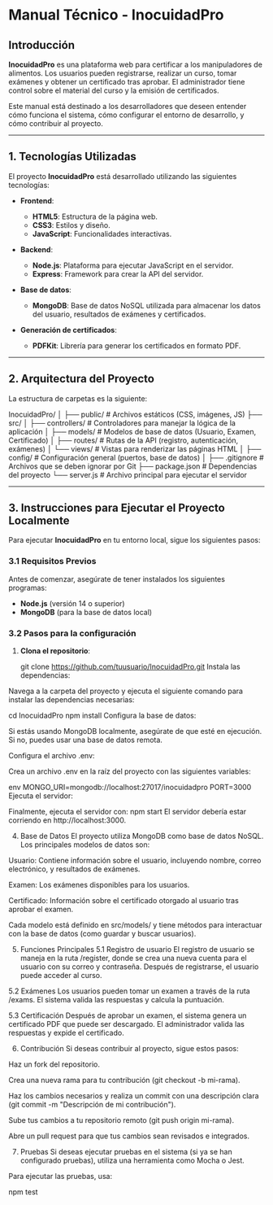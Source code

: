 # Manual Técnico - InocuidadPro

## Introducción

**InocuidadPro** es una plataforma web para certificar a los manipuladores de alimentos. Los usuarios pueden registrarse, realizar un curso, tomar exámenes y obtener un certificado tras aprobar. El administrador tiene control sobre el material del curso y la emisión de certificados.

Este manual está destinado a los desarrolladores que deseen entender cómo funciona el sistema, cómo configurar el entorno de desarrollo, y cómo contribuir al proyecto.

---

## 1. Tecnologías Utilizadas

El proyecto **InocuidadPro** está desarrollado utilizando las siguientes tecnologías:

- **Frontend**:
  - **HTML5**: Estructura de la página web.
  - **CSS3**: Estilos y diseño.
  - **JavaScript**: Funcionalidades interactivas.

- **Backend**:
  - **Node.js**: Plataforma para ejecutar JavaScript en el servidor.
  - **Express**: Framework para crear la API del servidor.

- **Base de datos**:
  - **MongoDB**: Base de datos NoSQL utilizada para almacenar los datos del usuario, resultados de exámenes y certificados.

- **Generación de certificados**:
  - **PDFKit**: Librería para generar los certificados en formato PDF.

---

## 2. Arquitectura del Proyecto

La estructura de carpetas es la siguiente:

InocuidadPro/ │ ├── public/ # Archivos estáticos (CSS, imágenes, JS) ├── src/ │ ├── controllers/ # Controladores para manejar la lógica de la aplicación │ ├── models/ # Modelos de base de datos (Usuario, Examen, Certificado) │ ├── routes/ # Rutas de la API (registro, autenticación, exámenes) │ └── views/ # Vistas para renderizar las páginas HTML │ ├── config/ # Configuración general (puertos, base de datos) │ ├── .gitignore # Archivos que se deben ignorar por Git ├── package.json # Dependencias del proyecto └── server.js # Archivo principal para ejecutar el servidor


---

## 3. Instrucciones para Ejecutar el Proyecto Localmente

Para ejecutar **InocuidadPro** en tu entorno local, sigue los siguientes pasos:

### 3.1 Requisitos Previos
Antes de comenzar, asegúrate de tener instalados los siguientes programas:

- **Node.js** (versión 14 o superior)
- **MongoDB** (para la base de datos local)

### 3.2 Pasos para la configuración

1. **Clona el repositorio**:

   git clone https://github.com/tuusuario/InocuidadPro.git
Instala las dependencias:

Navega a la carpeta del proyecto y ejecuta el siguiente comando para instalar las dependencias necesarias:

cd InocuidadPro
npm install
Configura la base de datos:

Si estás usando MongoDB localmente, asegúrate de que esté en ejecución. Si no, puedes usar una base de datos remota.

Configura el archivo .env:

Crea un archivo .env en la raíz del proyecto con las siguientes variables:

env
MONGO_URI=mongodb://localhost:27017/inocuidadpro
PORT=3000
Ejecuta el servidor:

Finalmente, ejecuta el servidor con:
npm start
El servidor debería estar corriendo en http://localhost:3000.

4. Base de Datos
El proyecto utiliza MongoDB como base de datos NoSQL. Los principales modelos de datos son:

Usuario: Contiene información sobre el usuario, incluyendo nombre, correo electrónico, y resultados de exámenes.

Examen: Los exámenes disponibles para los usuarios.

Certificado: Información sobre el certificado otorgado al usuario tras aprobar el examen.

Cada modelo está definido en src/models/ y tiene métodos para interactuar con la base de datos (como guardar y buscar usuarios).

5. Funciones Principales
5.1 Registro de usuario
El registro de usuario se maneja en la ruta /register, donde se crea una nueva cuenta para el usuario con su correo y contraseña. Después de registrarse, el usuario puede acceder al curso.

5.2 Exámenes
Los usuarios pueden tomar un examen a través de la ruta /exams. El sistema valida las respuestas y calcula la puntuación.

5.3 Certificación
Después de aprobar un examen, el sistema genera un certificado PDF que puede ser descargado. El administrador valida las respuestas y expide el certificado.

6. Contribución
Si deseas contribuir al proyecto, sigue estos pasos:

Haz un fork del repositorio.

Crea una nueva rama para tu contribución (git checkout -b mi-rama).

Haz los cambios necesarios y realiza un commit con una descripción clara (git commit -m "Descripción de mi contribución").

Sube tus cambios a tu repositorio remoto (git push origin mi-rama).

Abre un pull request para que tus cambios sean revisados e integrados.

7. Pruebas
Si deseas ejecutar pruebas en el sistema (si ya se han configurado pruebas), utiliza una herramienta como Mocha o Jest.

Para ejecutar las pruebas, usa:

npm test
